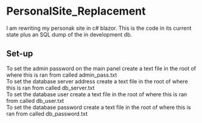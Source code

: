 # PersonalSite_Replacement

I am rewriting my personak site in c# blazor.
This is the code in its current state plus an SQL dump of the in development db. 

## Set-up
To set the admin password on the main panel create a text file in the root of where this is ran from called admin_pass.txt  
To set the database server address create a text file in the root of where this is ran from called db_server.txt  
To set the database user create a text file in the root of where this is ran from called db_user.txt  
To set the database password create a text file in the root of where this is ran from called db_password.txt  
